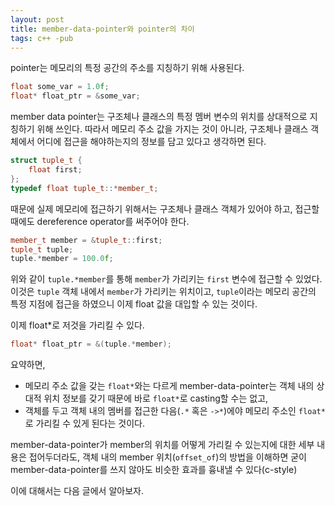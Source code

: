 ```yaml
---
layout: post
title: member-data-pointer와 pointer의 차이
tags: c++ -pub
---
```


pointer는 메모리의 특정 공간의 주소를 지칭하기 위해 사용된다.

```cpp
float some_var = 1.0f;
float* float_ptr = &some_var;
```

member data pointer는 구조체나 클래스의 특정 멤버 변수의 위치를 상대적으로 지칭하기 위해 쓰인다. 따라서 메모리 주소 값을 가지는 것이 아니라, 구조체나 클래스 객체에서 어디에 접근을 해야하는지의 정보를 담고 있다고 생각하면 된다.

```cpp
struct tuple_t {
    float first;
};
typedef float tuple_t::*member_t;
```

때문에 실제 메모리에 접근하기 위해서는 구조체나 클래스 객체가 있어야 하고, 접근할 때에도 dereference operator를 써주어야 한다.

```cpp
member_t member = &tuple_t::first;
tuple_t tuple;
tuple.*member = 100.0f;
```

위와 같이 `tuple.*member`를 통해 `member`가 가리키는 `first` 변수에 접근할 수 있었다. 이것은 `tuple` 객체 내에서 `member`가 가리키는 위치이고, `tuple`이라는 메모리 공간의 특정 지점에 접근을 하였으니 이제 float 값을 대입할 수 있는 것이다.

이제 float*로 저것을 가리킬 수 있다.

```cpp
float* float_ptr = &(tuple.*member);
```

요약하면,

* 메모리 주소 값을 갖는 `float*`와는 다르게 member-data-pointer는 객체 내의 상대적 위치 정보를 갖기 때문에 바로 `float*`로 casting할 수는 없고,
* 객체를 두고 객체 내의 멤버를 접근한 다음(`.*` 혹은 `->*`)에야 메모리 주소인 `float*`로 가리킬 수 있게 된다는 것이다.

member-data-pointer가 member의 위치를 어떻게 가리킬 수 있는지에 대한 세부 내용은 접어두더라도, 객체 내의 member 위치(`offset_of`)의 방법을 이해하면 굳이 member-data-pointer를 쓰지 않아도 비슷한 효과를 흉내낼 수 있다(c-style)

이에 대해서는 다음 글에서 알아보자.